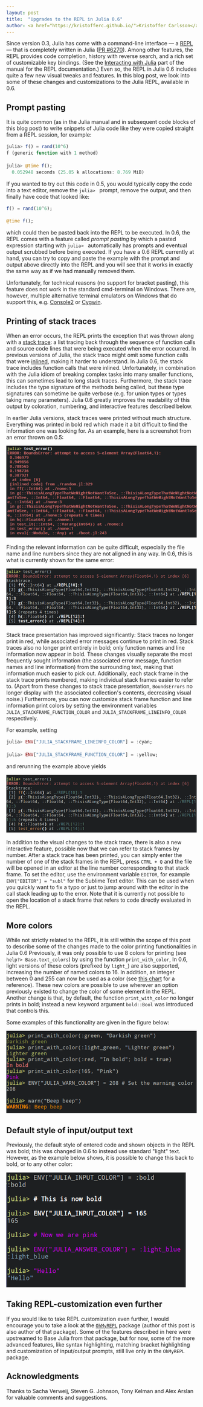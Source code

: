 ```yaml
---
layout: post
title:  "Upgrades to the REPL in Julia 0.6"
author: <a href="https://kristofferc.github.io/">Kristoffer Carlsson</a>
---
```


Since version 0.3, Julia has come with a command-line interface — a [REPL](https://en.wikipedia.org/wiki/Read%E2%80%93eval%E2%80%93print_loop)
 — that is completely written in Julia ([PR #6270](https://github.com/JuliaLang/julia/pull/6270)).
Among other features, the REPL provides code completion, history with reverse search, and a rich set of customizable key bindings. (See the [Interacting with Julia](http://docs.julialang.org/en/stable/manual/interacting-with-julia/) part of the manual for the REPL documentation.)
Even so, the REPL in Julia 0.6 includes quite a few new visual tweaks and features.
In this blog post, we look into some of these changes and customizations to the Julia REPL, available in 0.6.

## Prompt pasting

It is quite common (as in the Julia manual and in subsequent code blocks of this blog post) to write snippets of Julia code like they were copied straight from a REPL session, for example:

```julia
julia> f() = rand(10^6)
f (generic function with 1 method)

julia> @time f();
  0.052948 seconds (25.05 k allocations: 8.769 MiB)
```

If you wanted to try out this code in 0.5, you would typically copy the code into a text editor, remove the `julia> ` prompt, remove the output, and then finally have code that looked like:

```julia
f() = rand(10^6);

@time f();
```

which could then be pasted back into the REPL to be executed.
In 0.6, the REPL comes with a feature called *prompt pasting* by which a pasted expression starting with `julia> ` automatically has prompts and eventual output scrubbed before being executed.
If you have a 0.6 REPL currently at hand, you can try to copy and paste the example with the prompt and output above directly into the REPL and you will see that it works in exactly the same way as if we had manually removed them.

Unfortunately, for technical reasons (no support for bracket pasting), this feature does not work in the standard cmd-terminal on Windows.
There are, however, multiple alternative terminal emulators on Windows that do support this, e.g. [Console2](https://sourceforge.net/projects/console/) or [Cygwin](https://www.cygwin.com/).

## Printing of stack traces

When an error occurs, the REPL prints the exception that was thrown along with a [stack trace](https://en.wikipedia.org/wiki/Stack_trace): a list tracing back through the sequence of function calls and source code lines that were being executed when the error occurred.
In previous versions of Julia, the stack trace might omit some function calls that were [inlined](https://en.wikipedia.org/wiki/Inline_expansion), making it harder to understand.
In Julia 0.6, the stack trace includes function calls that were inlined.
Unfortunately, in combination with the Julia idiom of breaking complex tasks into many smaller functions, this can sometimes lead to long stack traces.
Furthermore, the stack trace includes the type signature of the methods being called, but these type signatures can sometime be quite verbose (e.g. for union types or types taking many parameters).
Julia 0.6 greatly improves the readability of this output by coloration, numbering, and interactive features described below.

In earlier Julia versions, stack traces were printed without much structure.
Everything was printed in bold red which made it a bit difficult to find the information one was looking for.
As an example, here is a screenshot from an error thrown on 0.5:

![Stacktrace in 0.5](/images/blog/2017-02-24-repl0.6/0.5stacktrace.png)

Finding the relevant information can be quite difficult, especially the file name and line numbers since they are not aligned in any way.
In 0.6, this is what is currently shown for the same error:

![Stacktrace in 0.6](/images/blog/2017-02-24-repl0.6/0.6stacktrace.png)

Stack trace presentation has improved significantly: Stack traces no longer print in red, while associated error messages continue to print in red.
Stack traces also no longer print entirely in bold; only function names and line information now appear in bold.
These changes visually separate the most frequently sought information (the associated error message, function names and line information) from the surrounding text, making that information much easier to pick out.
Additionally, each stack frame in the stack trace prints numbered, making individual stack frames easier to refer to.
(Apart from these changes to stack trace presentation, `BoundsErrors` no longer display with the associated collection's contents, decreasing visual noise.)
Furthermore, you can now customize stack frame function and line information print colors by setting the environment variables `JULIA_STACKFRAME_FUNCTION_COLOR` and `JULIA_STACKFRAME_LINEINFO_COLOR` respectively.

For example, setting

```julia
julia> ENV["JULIA_STACKFRAME_LINEINFO_COLOR"] = :cyan;

julia> ENV["JULIA_STACKFRAME_FUNCTION_COLOR"] = :yellow;
```

and rerunning the example above yields

![Stacktrace in 0.6 with configured colors](/images/blog/2017-02-24-repl0.6/0.6stacktrace_conf.png)

In addition to the visual changes to the stack trace, there is also a new interactive feature, possible now that we can refer to stack frames by number.
After a stack trace has been printed, you can simply enter the number of one of the stack frames in the REPL, press `CTRL + Q` and the file will be opened in
an editor at the line number corresponding to that stack frame.
To set the editor, use the environment variable `EDITOR`, for example `ENV["EDITOR"] = "subl"` for the Sublime Text editor.
This can be used when you quickly want to fix a typo or just to jump around with the editor in the call stack leading up to the error.
Note that it is currently not possible to open the location of a stack frame that refers to code directly evaluated in the REPL.

## More colors


While not strictly related to the REPL, it is still within the scope of this post to describe some of the changes made to the color printing functionalities in Julia 0.6
Previously, it was only possible to use 8 colors for printing (see `help?> Base.text_colors`) by using the function `print_with_color`,
In 0.6, light versions of these colors (prefixed by `light_`) are also supported, increasing the number of named colors to 16.
In addition, an integer between 0 and 255 can now be used as a color (see [this chart](https://commons.wikimedia.org/wiki/File:Xterm_256color_chart.svg) for a reference).
These new colors are possible to use wherever an option previously existed to change the color of some element in the REPL.
Another change is that, by default, the function `print_with_color` no longer prints in bold; instead a new keyword argument `bold::Bool` was introduced that controls this.

Some examples of this functionality are given in the figure below:

![Colors in 0.6](/images/blog/2017-02-24-repl0.6/0.6colors.png)

## Default style of input/output text

Previously, the default style of entered code and shown objects in the REPL was bold; this was changed in 0.6 to instead use standard "light" text.
However, as the example below shows, it is possible to change this back to bold, or to any other color:

![Input/output text colors in 0.6](/images/blog/2017-02-24-repl0.6/0.6input_output_conf.png)

## Taking REPL-customization even further

If you would like to take REPL customization even further, I would encourage you to take a look at the [`OhMyREPL`](https://github.com/KristofferC/OhMyREPL.julia) package (author of this post is also author of that package).
Some of the features described in here were upstreamed to Base Julia from that package, but for now, some of the more advanced features, like syntax highlighting, matching bracket highlighting and customization of input/output prompts, still live only in the `OhMyREPL` package.

## Acknowledgments

Thanks to Sacha Verweij, Steven G. Johnson, Tony Kelman and Alex Arslan for valuable comments and suggestions.
